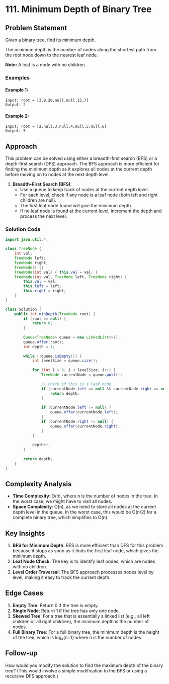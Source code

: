 # 111. Minimum Depth of Binary Tree

## Problem Statement
Given a binary tree, find its minimum depth.

The minimum depth is the number of nodes along the shortest path from the root node down to the nearest leaf node.

**Note:** A leaf is a node with no children.

### Examples

#### Example 1:
```
Input: root = [3,9,20,null,null,15,7]
Output: 2
```

#### Example 2:
```
Input: root = [2,null,3,null,4,null,5,null,6]
Output: 5
```

## Approach
This problem can be solved using either a breadth-first search (BFS) or a depth-first search (DFS) approach. The BFS approach is more efficient for finding the minimum depth as it explores all nodes at the current depth before moving on to nodes at the next depth level.

1. **Breadth-First Search (BFS)**:
   - Use a queue to keep track of nodes at the current depth level.
   - For each level, check if any node is a leaf node (both left and right children are null).
   - The first leaf node found will give the minimum depth.
   - If no leaf node is found at the current level, increment the depth and process the next level.

### Solution Code
```java
import java.util.*;

class TreeNode {
    int val;
    TreeNode left;
    TreeNode right;
    TreeNode() {}
    TreeNode(int val) { this.val = val; }
    TreeNode(int val, TreeNode left, TreeNode right) {
        this.val = val;
        this.left = left;
        this.right = right;
    }
}

class Solution {
    public int minDepth(TreeNode root) {
        if (root == null) {
            return 0;
        }
        
        Queue<TreeNode> queue = new LinkedList<>();
        queue.offer(root);
        int depth = 1;
        
        while (!queue.isEmpty()) {
            int levelSize = queue.size();
            
            for (int i = 0; i < levelSize; i++) {
                TreeNode currentNode = queue.poll();
                
                // Check if this is a leaf node
                if (currentNode.left == null && currentNode.right == null) {
                    return depth;
                }
                
                if (currentNode.left != null) {
                    queue.offer(currentNode.left);
                }
                if (currentNode.right != null) {
                    queue.offer(currentNode.right);
                }
            }
            
            depth++;
        }
        
        return depth;
    }
}
```

## Complexity Analysis
- **Time Complexity**: O(n), where n is the number of nodes in the tree. In the worst case, we might have to visit all nodes.
- **Space Complexity**: O(n), as we need to store all nodes at the current depth level in the queue. In the worst case, this would be O(n/2) for a complete binary tree, which simplifies to O(n).

## Key Insights
1. **BFS for Minimum Depth**: BFS is more efficient than DFS for this problem because it stops as soon as it finds the first leaf node, which gives the minimum depth.
2. **Leaf Node Check**: The key is to identify leaf nodes, which are nodes with no children.
3. **Level Order Traversal**: The BFS approach processes nodes level by level, making it easy to track the current depth.

## Edge Cases
1. **Empty Tree**: Return 0 if the tree is empty.
2. **Single Node**: Return 1 if the tree has only one node.
3. **Skewed Tree**: For a tree that is essentially a linked list (e.g., all left children or all right children), the minimum depth is the number of nodes.
4. **Full Binary Tree**: For a full binary tree, the minimum depth is the height of the tree, which is log₂(n+1) where n is the number of nodes.

## Follow-up
How would you modify the solution to find the maximum depth of the binary tree? (This would involve a simple modification to the BFS or using a recursive DFS approach.)